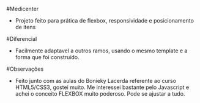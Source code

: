 #Medicenter
- Projeto feito para prática de flexbox, responsividade e posicionamento de itens

#Diferencial
- Facilmente adaptavel a outros ramos, usando o mesmo template e a forma que foi construído.

#Observações
- Feito junto com as aulas do Bonieky Lacerda referente ao curso HTML5/CSS3, gostei muito. Me interessei bastante pelo Javascript e achei o conceito FLEXBOX muito poderoso. Pode se ajustar a tudo.
